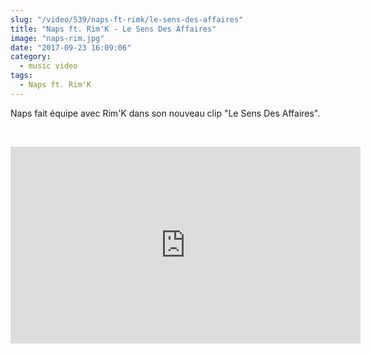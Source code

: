 ```yaml
--- 
slug: "/video/539/naps-ft-rimk/le-sens-des-affaires"
title: "Naps ft. Rim'K - Le Sens Des Affaires"
image: "naps-rim.jpg"
date: "2017-09-23 16:09:06"
category:
  - music video
tags:
  - Naps ft. Rim'K
---
```

<p>Naps fait équipe avec Rim'K dans son nouveau clip "Le Sens Des Affaires".</p><br/><p><iframe width="560" height="315" src="https://www.youtube.com/embed/LeFwpm5RTWY" frameborder="0" allowfullscreen></iframe></p>